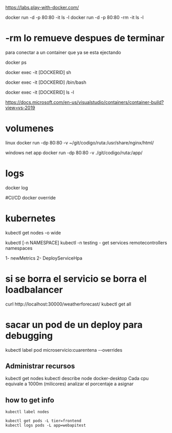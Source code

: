 

https://labs.play-with-docker.com/

 


docker run -d -p 80:80 -it ls -l
docker run -d -p 80:80 -rm -it ls -l
# -rm lo remueve despues de terminar

 para conectar a un container que ya se esta ejectando

docker ps

docker exec -it [DOCKERID] sh

docker exec -it [DOCKERID] /bin/bash

docker exec -it [DOCKERID] ls -l

https://docs.microsoft.com/en-us/visualstudio/containers/container-build?view=vs-2019


# volumenes

linux
docker run -dp 80:80 -v ~/git/codigo/ruta:/usr/share/nginx/html/


windows net app
docker run -dp 80:80 -v ./git/codigo/ruta:/app/


# logs
docker log <id>


#CI/CD
docker override


# kubernetes

kubectl get nodes -o wide

kubectl [-n  NAMESPACE]
kubectl -n testing - get services
                         remotecontrollers
                         namespaces


1- newMetrics
2- DeployServiceHpa


# si se borra el servicio se borra el loadbalancer
 curl http://localhost:30000/weatherforecast/
kubectl get all


# sacar un pod de un deploy para debugging
kubectl label pod microservicio:cuarentena --overrides


## Administrar recursos

kubectl get nodes 
kubectl describe node docker-desktop
Cada cpu equivale a 1000m (milicores)
analizar el porcentaje a asignar


## how to get info
    kubectl label nodes 

    kubectl get pods -L tier=frontend
    kubectl logs pods -L app=webapitest